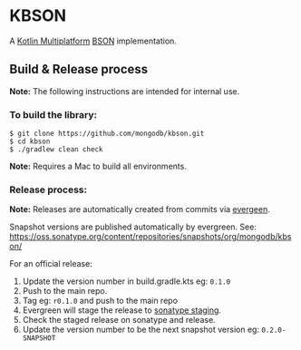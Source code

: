 # KBSON

A [Kotlin Multiplatform](https://kotlinlang.org/docs/multiplatform.html) [BSON](https://bsonspec.org/) implementation.


## Build & Release process

**Note:** The following instructions are intended for internal use.

### To build the library:

```
$ git clone https://github.com/mongodb/kbson.git
$ cd kbson
$ ./gradlew clean check
```

**Note:** Requires a Mac to build all environments.

### Release process:

**Note:** Releases are automatically created from commits via [evergeen](https://evergreen.mongodb.com/waterfall/kbson).

Snapshot versions are published automatically by evergreen. 
See: https://oss.sonatype.org/content/repositories/snapshots/org/mongodb/kbson/

For an official release:

1. Update the version number in build.gradle.kts eg: `0.1.0`
2. Push to the main repo.
3. Tag eg: `r0.1.0` and push to the main repo
4. Evergreen will stage the release to [sonatype staging](oss.sonatype.org).
5. Check the staged release on sonatype and release.
6. Update the version number to be the next snapshot version eg: `0.2.0-SNAPSHOT`
